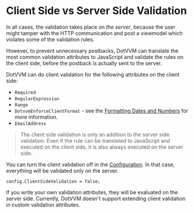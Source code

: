 # Client Side vs Server Side Validation

In all cases, the validation takes place _on the server_, because the user might tamper with the HTTP communication and post a viewmodel which violates some of the validation rules.

However, to prevent unnecessary postbacks, DotVVM can translate the most common validation attributes to JavaScript and validate the rules on the client side, before the postback is actually sent to the server.

DotVVM can do client validation for the following attributes on the client side:

+ `Required`
+ `RegularExpression`
+ `Range`
+ `DotvvmEnforceClientFormat` - see the [Formatting Dates and Numbers](/docs/tutorials/basics-formatting-dates-and-numbers/{branch}) for more information.
+ `EmailAddress`

> The client side validation is only an addition to the server side validation. Even if the rule can be translated to JavaScript and executed on the client side, it is also always executed on the server side.

You can turn the client validation off in the [Configuration](/docs/tutorials/basics-configuration/{branch}). In that case, everything will be validated only on the server.

```CSHARP
config.ClientSideValidation = false;
```

If you write your own validation attributes, they will be evaluated on the server side. Currently, DotVVM doesn't support extending client validation in custom validation attributes. 
